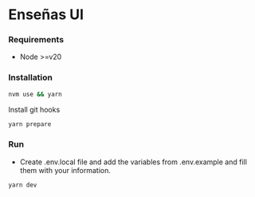 # Enseñas UI

### Requirements

* Node >=v20

### Installation

```bash
nvm use && yarn
```

Install git hooks

```bash
yarn prepare
```

### Run

* Create .env.local file and add the variables from .env.example and fill them with your information.

```bash
yarn dev
```




